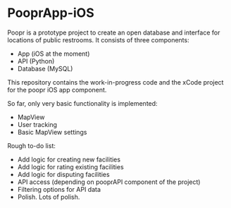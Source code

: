 # PooprApp-iOS

Poopr is a prototype project to create an open database and interface for locations of public restrooms. It consists of three components:

- App (iOS at the moment)
- API (Python)
- Database (MySQL)

This repository contains the work-in-progress code and the xCode project for the poopr iOS app component. 

So far, only very basic functionality is implemented:
- MapView
- User tracking
- Basic MapView settings

Rough to-do list:
- Add logic for creating new facilities
- Add logic for rating existing facilities
- Add logic for disputing facilities
- API access (depending on pooprAPI component of the project)
- Filtering options for API data
- Polish. Lots of polish.
